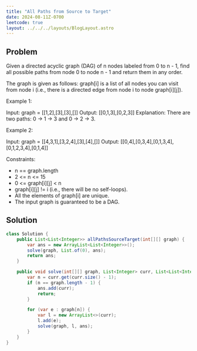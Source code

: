 ```yaml
---
title: "All Paths from Source to Target"
date: 2024-08-11Z-0700
leetcode: true
layout: ../../../layouts/BlogLayout.astro
---
```


## Problem

Given a directed acyclic graph (DAG) of n nodes labeled from 0 to n - 1, find all possible paths from node 0 to node n - 1 and return them in any order.

The graph is given as follows: graph[i] is a list of all nodes you can visit from node i (i.e., there is a directed edge from node i to node graph\[i][j]).

Example 1:

Input: graph = [[1,2],[3],[3],[]]
Output: [[0,1,3],[0,2,3]]
Explanation: There are two paths: 0 -> 1 -> 3 and 0 -> 2 -> 3.

Example 2:

Input: graph = [[4,3,1],[3,2,4],[3],[4],[]]
Output: [[0,4],[0,3,4],[0,1,3,4],[0,1,2,3,4],[0,1,4]]

Constraints:

- n == graph.length
- 2 <= n <= 15
- 0 <= graph\[i][j] < n
- graph\[i][j] != i (i.e., there will be no self-loops).
- All the elements of graph[i] are unique.
- The input graph is guaranteed to be a DAG.

## Solution

```java
class Solution {
    public List<List<Integer>> allPathsSourceTarget(int[][] graph) {
        var ans = new ArrayList<List<Integer>>();
        solve(graph, List.of(0), ans);
        return ans;
    }

    public void solve(int[][] graph, List<Integer> curr, List<List<Integer>> ans) {
        var n = curr.get(curr.size() - 1);
        if (n == graph.length - 1) {
            ans.add(curr);
            return;
        }

        for (var e : graph[n]) {
            var l = new ArrayList<>(curr);
            l.add(e);
            solve(graph, l, ans);
        }
    }
}
```
